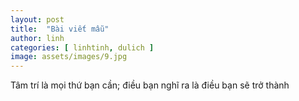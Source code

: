 ```yaml
---
layout: post
title:  "Bài viết mẫu"
author: linh
categories: [ linhtinh, dulich ]
image: assets/images/9.jpg
---
```


Tâm trí là mọi thứ bạn cần; điều bạn nghĩ ra là điều bạn sẽ trở thành


